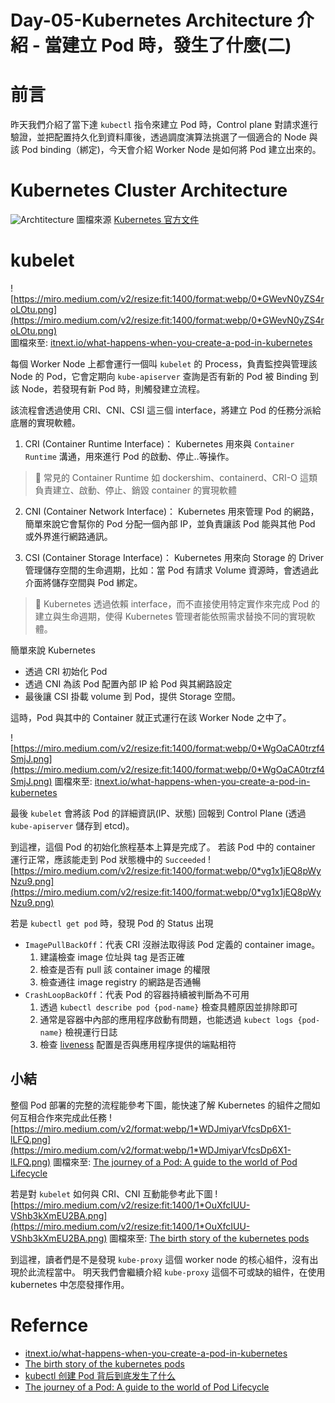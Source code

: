 
# Day-05-Kubernetes Architecture 介紹 - 當建立 Pod 時，發生了什麼(二)

# 前言
昨天我們介紹了當下達 `kubectl` 指令來建立 Pod 時，Control plane 對請求進行驗證，並把配置持久化到資料庫後，透過調度演算法挑選了一個適合的 Node 與該 Pod binding（綁定)，今天會介紹 Worker Node 是如何將 Pod 建立出來的。


# Kubernetes Cluster Architecture
![Archtitecture](https://kubernetes.io/images/docs/kubernetes-cluster-architecture.svg)
圖檔來源 [Kubernetes 官方文件](https://kubernetes.io/docs/concepts/architecture/)

# kubelet
![https://miro.medium.com/v2/resize:fit:1400/format:webp/0*GWevN0yZS4roLOtu.png](https://miro.medium.com/v2/resize:fit:1400/format:webp/0*GWevN0yZS4roLOtu.png)    
圖檔來至: [itnext.io/what-happens-when-you-create-a-pod-in-kubernetes](https://itnext.io/what-happens-when-you-create-a-pod-in-kubernetes-6b789b6db8a8)

每個 Worker Node 上都會運行一個叫 `kubelet` 的 Process，負責監控與管理該 Node 的 Pod，它會定期向 `kube-apiserver` 查詢是否有新的 Pod 被 Binding 到該 Node，若發現有新 Pod 時，則觸發建立流程。

該流程會透過使用 CRI、CNI、CSI 這三個 interface，將建立 Pod 的任務分派給底層的實現軟體。
1. CRI (Container Runtime Interface)： Kubernetes 用來與 `Container Runtime` 溝通，用來進行 Pod 的啟動、停止..等操作。
> 📘 常見的 Container Runtime 如 dockershim、containerd、CRI-O 這類負責建立、啟動、停止、銷毀 container 的實現軟體
2. CNI (Container Network Interface)： Kubernetes 用來管理 Pod 的網路，簡單來說它會幫你的 Pod 分配一個內部 IP，並負責讓該 Pod 能與其他 Pod 或外界進行網路通訊。

3. CSI (Container Storage Interface)： Kubernetes 用來向 Storage 的 Driver 管理儲存空間的生命週期，比如：當 Pod 有請求 Volume 資源時，會透過此介面將儲存空間與 Pod 綁定。

> 📘 Kubernetes 透過依賴 interface，而不直接使用特定實作來完成 Pod 的建立與生命週期，使得 Kubernetes 管理者能依照需求替換不同的實現軟體。

簡單來說 Kubernetes 
- 透過 CRI 初始化 Pod
- 透過 CNI 為該 Pod 配置內部 IP 給 Pod 與其網路設定
- 最後讓 CSI 掛載 volume 到 Pod，提供 Storage 空間。

這時，Pod 與其中的 Container 就正式運行在該 Worker Node 之中了。

![https://miro.medium.com/v2/resize:fit:1400/format:webp/0*WgOaCA0trzf4SmjJ.png](https://miro.medium.com/v2/resize:fit:1400/format:webp/0*WgOaCA0trzf4SmjJ.png)
圖檔來至: [itnext.io/what-happens-when-you-create-a-pod-in-kubernetes](https://itnext.io/what-happens-when-you-create-a-pod-in-kubernetes-6b789b6db8a8)

最後 `kubelet` 會將該 Pod 的詳細資訊(IP、狀態) 回報到 Control Plane (透過 `kube-apiserver` 儲存到 etcd)。

到這裡，這個 Pod 的初始化旅程基本上算是完成了。
若該 Pod 中的 container 運行正常，應該能走到 Pod 狀態機中的 `Succeeded`
![https://miro.medium.com/v2/resize:fit:1400/format:webp/0*vg1x1jEQ8pWyNzu9.png](https://miro.medium.com/v2/resize:fit:1400/format:webp/0*vg1x1jEQ8pWyNzu9.png)

若是 `kubectl get pod` 時，發現 Pod 的 Status 出現
- `ImagePullBackOff`：代表 CRI 沒辦法取得該 Pod 定義的 container image。
    1. 建議檢查 image 位址與 tag 是否正確
    2. 檢查是否有 pull 該 container image 的權限
    3. 檢查通往 image registry 的網路是否通暢
- `CrashLoopBackOff`：代表 Pod 的容器持續被判斷為不可用
    1. 透過 `kubectl describe pod {pod-name}` 檢查具體原因並排除即可
    2. 通常是容器中內部的應用程序啟動有問題，也能透過 `kubect logs {pod-name}` 檢視運行日誌
    3. 檢查 [liveness] 配置是否與應用程序提供的端點相符

## 小結

整個 Pod 部署的完整的流程能參考下圖，能快速了解 Kubernetes 的組件之間如何互相合作來完成此任務
![https://miro.medium.com/v2/format:webp/1*WDJmiyarVfcsDp6X1-lLFQ.png](https://miro.medium.com/v2/format:webp/1*WDJmiyarVfcsDp6X1-lLFQ.png)
圖檔來至: [The journey of a Pod: A guide to the world of Pod Lifecycle](https://medium.com/@seifeddinerajhi/navigating-the-journey-of-a-pod-a-guide-to-the-exciting-world-of-pod-lifecycle-a1fbc2c98c55)

若是對 `kubelet` 如何與 CRI、CNI 互動能參考此下圖
![https://miro.medium.com/v2/resize:fit:1400/1*OuXfcIUU-VShb3kXmEU2BA.png](https://miro.medium.com/v2/resize:fit:1400/1*OuXfcIUU-VShb3kXmEU2BA.png)
圖檔來至: [The birth story of the kubernetes pods](https://sitereliability.in/deep-dive-the-birth-of-a-kubernetes-pod-understand-the-kubernetes-internals)

到這裡，讀者們是不是發現 `kube-proxy` 這個 worker node 的核心組件，沒有出現於此流程當中。
明天我們會繼續介紹 `kube-proxy` 這個不可或缺的組件，在使用 kubernetes 中怎麼發揮作用。

# Refernce
- [itnext.io/what-happens-when-you-create-a-pod-in-kubernetes]
- [The birth story of the kubernetes pods]
- [kubectl 创建 Pod 背后到底发生了什么]
- [The journey of a Pod: A guide to the world of Pod Lifecycle]

[itnext.io/what-happens-when-you-create-a-pod-in-kubernetes]:
https://itnext.io/what-happens-when-you-create-a-pod-in-kubernetes-6b789b6db8a8

[The birth story of the kubernetes pods]: https://sitereliability.in/deep-dive-the-birth-of-a-kubernetes-pod-understand-the-kubernetes-internals

[kubectl 创建 Pod 背后到底发生了什么]: https://icloudnative.io/posts/what-happens-when-k8s/

[ResourceQuota]:https://kubernetes.io/docs/concepts/policy/resource-quotas/

[LimitRanger]: https://kubernetes.io/docs/tasks/administer-cluster/manage-resources/memory-default-namespace/

[init-container]: https://kubernetes.io/docs/concepts/workloads/pods/init-containers/

[The journey of a Pod: A guide to the world of Pod Lifecycle]: https://medium.com/@seifeddinerajhi/navigating-the-journey-of-a-pod-a-guide-to-the-exciting-world-of-pod-lifecycle-a1fbc2c98c55

[liveness]: https://kubernetes.io/docs/tasks/configure-pod-container/configure-liveness-readiness-startup-probes/
